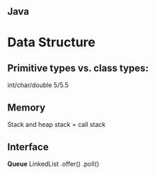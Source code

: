 Java
------

# Data Structure
## Primitive types vs. class types:
int/char/double
5/5.5

## Memory
Stack and heap
stack = call stack

## Interface
**Queue**
LinkedList
.offer()
.poll()


